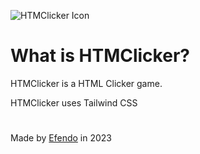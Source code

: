 ![HTMClicker Icon](icon.ico)

# What is HTMClicker?
HTMClicker is a HTML Clicker game.

HTMClicker uses Tailwind CSS
#
Made by [Efendo](https://github.com/Efendo) in 2023